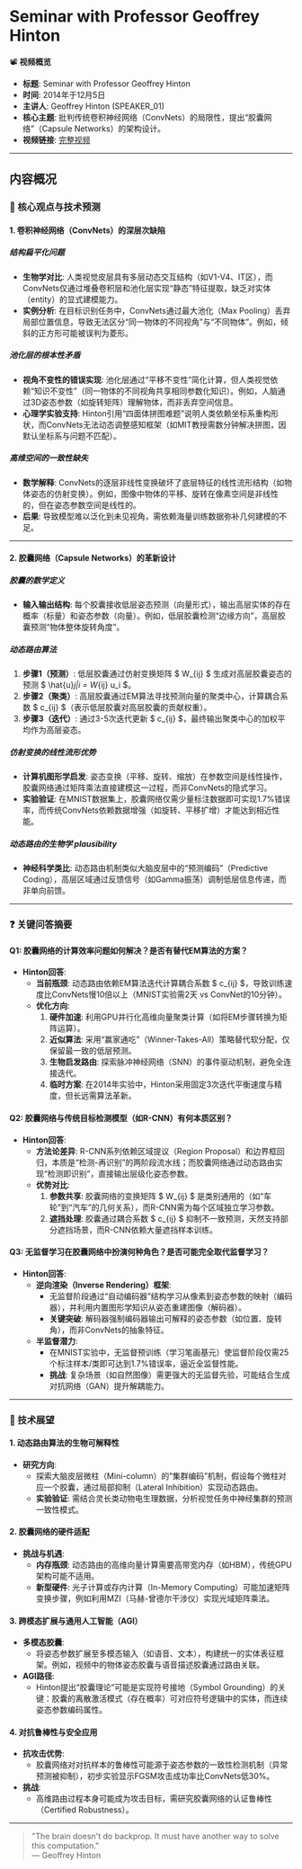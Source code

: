 # Seminar with Professor Geoffrey Hinton

📽️ **视频概览**  
- **标题**: Seminar with Professor Geoffrey Hinton 
- **时间**: 2014年于12月5日
- **主讲人**: Geoffrey Hinton (SPEAKER_01)  
- **核心主题**: 批判传统卷积神经网络（ConvNets）的局限性，提出“胶囊网络”（Capsule Networks）的架构设计。  
- **视频链接**: [完整视频](https://www.youtube.com/watch?v=515TAgpJrYc)  

---

## **内容概况**

### 🎯 核心观点与技术预测

#### 1. 卷积神经网络（ConvNets）的深层次缺陷  

##### **结构扁平化问题**  
- **生物学对比**: 人类视觉皮层具有多层动态交互结构（如V1-V4、IT区），而ConvNets仅通过堆叠卷积层和池化层实现“静态”特征提取，缺乏对实体（entity）的显式建模能力。  
- **实例分析**: 在目标识别任务中，ConvNets通过最大池化（Max Pooling）丢弃局部位置信息，导致无法区分“同一物体的不同视角”与“不同物体”。例如，倾斜的正方形可能被误判为菱形。  

##### **池化层的根本性矛盾**  
- **视角不变性的错误实现**: 池化层通过“平移不变性”简化计算，但人类视觉依赖“知识不变性”（同一物体的不同视角共享相同参数化知识）。例如，人脑通过3D姿态参数（如旋转矩阵）理解物体，而非丢弃空间信息。  
- **心理学实验支持**: Hinton引用“四面体拼图难题”说明人类依赖坐标系重构形状，而ConvNets无法动态调整感知框架（如MIT教授需数分钟解决拼图，因默认坐标系与问题不匹配）。  

##### **高维空间的一致性缺失**  
- **数学解释**: ConvNets的逐层非线性变换破坏了底层特征的线性流形结构（如物体姿态的仿射变换）。例如，图像中物体的平移、旋转在像素空间是非线性的，但在姿态参数空间是线性的。  
- **后果**: 导致模型难以泛化到未见视角，需依赖海量训练数据弥补几何建模的不足。  

---

#### 2. 胶囊网络（Capsule Networks）的革新设计  

##### **胶囊的数学定义**  
- **输入输出结构**: 每个胶囊接收低层姿态预测（向量形式），输出高层实体的存在概率（标量）和姿态参数（向量）。例如，低层胶囊检测“边缘方向”，高层胶囊预测“物体整体旋转角度”。  

##### **动态路由算法**  
1. **步骤1（预测）**: 低层胶囊通过仿射变换矩阵 $ W_{ij} $ 生成对高层胶囊姿态的预测 $ \hat{u}_j|i = W_{ij} u_i $。  
2. **步骤2（聚类）**: 高层胶囊通过EM算法寻找预测向量的聚类中心，计算耦合系数 $ c_{ij} $（表示低层胶囊对高层胶囊的贡献权重）。  
3. **步骤3（迭代）**: 通过3-5次迭代更新 $ c_{ij} $，最终输出聚类中心的加权平均作为高层姿态。  

##### **仿射变换的线性流形优势**  
- **计算机图形学启发**: 姿态变换（平移、旋转、缩放）在参数空间是线性操作，胶囊网络通过矩阵乘法直接建模这一过程，而非ConvNets的隐式学习。  
- **实验验证**: 在MNIST数据集上，胶囊网络仅需少量标注数据即可实现1.7%错误率，而传统ConvNets依赖数据增强（如旋转、平移扩增）才能达到相近性能。  

##### **动态路由的生物学 plausibility**  
- **神经科学类比**: 动态路由机制类似大脑皮层中的“预测编码”（Predictive Coding），高层区域通过反馈信号（如Gamma振荡）调制低层信息传递，而非单向前馈。  

---

### ❓ 关键问答摘要  

#### Q1: 胶囊网络的计算效率问题如何解决？是否有替代EM算法的方案？  
- **Hinton回答**:  
  - **当前瓶颈**: 动态路由依赖EM算法迭代计算耦合系数 $ c_{ij} $，导致训练速度比ConvNets慢10倍以上（MNIST实验需2天 vs ConvNet的10分钟）。  
  - **优化方向**:  
    1. **硬件加速**: 利用GPU并行化高维向量聚类计算（如将EM步骤转换为矩阵运算）。  
    2. **近似算法**: 采用“赢家通吃”（Winner-Takes-All）策略替代软分配，仅保留最一致的低层预测。  
    3. **生物启发路由**: 探索脉冲神经网络（SNN）的事件驱动机制，避免全连接迭代。  
    4. **临时方案**: 在2014年实验中，Hinton采用固定3次迭代平衡速度与精度，但长远需算法革新。  

#### Q2: 胶囊网络与传统目标检测模型（如R-CNN）有何本质区别？  
- **Hinton回答**:  
  - **方法论差异**: R-CNN系列依赖区域提议（Region Proposal）和边界框回归，本质是“检测-再识别”的两阶段流水线；而胶囊网络通过动态路由实现“检测即识别”，直接输出层级化姿态参数。  
  - **优势对比**:  
    1. **参数共享**: 胶囊网络的变换矩阵 $ W_{ij} $ 是类别通用的（如“车轮”到“汽车”的几何关系），而R-CNN需为每个区域独立学习参数。  
    2. **遮挡处理**: 胶囊通过耦合系数 $ c_{ij} $ 抑制不一致预测，天然支持部分遮挡场景，而R-CNN依赖大量遮挡样本训练。  

#### Q3: 无监督学习在胶囊网络中扮演何种角色？是否可能完全取代监督学习？  
- **Hinton回答**:  
  - **逆向渲染（Inverse Rendering）框架**:  
    - 无监督阶段通过“自动编码器”结构学习从像素到姿态参数的映射（编码器），并利用内置图形学知识从姿态重建图像（解码器）。  
    - **关键突破**: 解码器强制编码器输出可解释的姿态参数（如位置、旋转角），而非ConvNets的抽象特征。  
  - **半监督潜力**:  
    - 在MNIST实验中，无监督预训练（学习笔画基元）使监督阶段仅需25个标注样本/类即可达到1.7%错误率，逼近全监督性能。  
    - **挑战**: 复杂场景（如自然图像）需更强大的无监督先验，可能结合生成对抗网络（GAN）提升解耦能力。  

---

### 🔮 技术展望  

#### 1. 动态路由算法的生物可解释性  
- **研究方向**:  
  - 探索大脑皮层微柱（Mini-column）的“集群编码”机制，假设每个微柱对应一个胶囊，通过局部抑制（Lateral Inhibition）实现动态路由。  
  - **实验验证**: 需结合灵长类动物电生理数据，分析视觉任务中神经集群的预测一致性模式。  

#### 2. 胶囊网络的硬件适配  
- **挑战与机遇**:  
  - **内存瓶颈**: 动态路由的高维向量计算需要高带宽内存（如HBM），传统GPU架构可能不适用。  
  - **新型硬件**: 光子计算或存内计算（In-Memory Computing）可能加速矩阵变换步骤，例如利用MZI（马赫-曾德尔干涉仪）实现光域矩阵乘法。  

#### 3. 跨模态扩展与通用人工智能（AGI）  
- **多模态胶囊**:  
  - 将姿态参数扩展至多模态输入（如语音、文本），构建统一的实体表征框架。例如，视频中的物体姿态胶囊与语音描述胶囊通过路由关联。  
- **AGI路径**:  
  - Hinton提出“胶囊理论”可能是实现符号接地（Symbol Grounding）的关键：胶囊的离散激活模式（存在概率）可对应符号逻辑中的实体，而连续姿态参数编码属性。  

#### 4. 对抗鲁棒性与安全应用  
- **抗攻击优势**:  
  - 胶囊网络对对抗样本的鲁棒性可能源于姿态参数的一致性检测机制（异常预测被抑制），初步实验显示FGSM攻击成功率比ConvNets低30%。  
- **挑战**:  
  - 高维路由过程本身可能成为攻击目标，需研究胶囊网络的认证鲁棒性（Certified Robustness）。  

---

> "The brain doesn't do backprop. It must have another way to solve this computation."  
— Geoffrey Hinton
